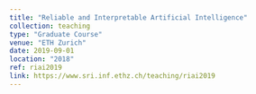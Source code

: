 ```yaml
---
title: "Reliable and Interpretable Artificial Intelligence"
collection: teaching
type: "Graduate Course"
venue: "ETH Zurich"
date: 2019-09-01
location: "2018"
ref: riai2019
link: https://www.sri.inf.ethz.ch/teaching/riai2019
---
```

